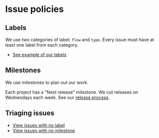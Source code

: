 # Issue policies

## Labels

We use two categories of label: `flow` and `type`. Every issue must have at least one label from each category.

- [See example of our labels](https://github.com/material-motion/material-motion-team/labels)

## Milestones

We use milestones to plan out our work.

Each project has a "Next release" milestone. We cut releases on Wednesdays each week. See our [release process](https://material-motion.gitbooks.io/material-motion-team/content/release_process/).

## Triaging issues

- [View issues with no label](https://github.com/issues?utf8=%E2%9C%93&q=user%3Amaterial-motion+is%3Aopen+no%3Alabel)
- [View issues with no milestone](https://github.com/issues?utf8=%E2%9C%93&q=user%3Amaterial-motion+is%3Aopen+no%3Amilestone)
